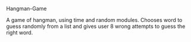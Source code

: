 Hangman-Game


A game of hangman, using time and random modules. Chooses word to guess randomly from a list and gives user 8 wrong attempts to guess the right word.
